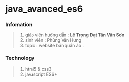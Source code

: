 # java_avanced_es6 

### Infomation

> 1. giáo viên hướng dẫn : **Lê Trọng Đạt**  **Tân Văn Sơn** 
> 2. sinh viên : Phùng Văn Hưng 
> 3. topic : website bán quần áo .

### Technology 

> 1. html5 & css3
> 2. javascript ES6+
